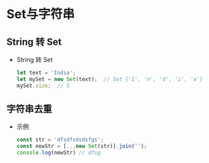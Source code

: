 # Set与字符串

## String 转 Set

  - String 转 Set

    ```javascript
    let text = 'India';
    let mySet = new Set(text);  // Set {'I', 'n', 'd', 'i', 'a'}
    mySet.size;  // 5
    ```

## 字符串去重

  - 示例

    ```javascript
    const str = 'dfsdfsdsdsfgs';
    const newStr = [...new Set(str)].join('');
    console.log(newStr) // dfsg
    ```
